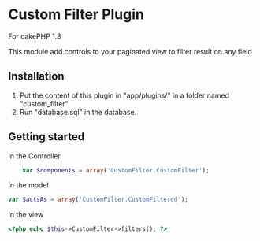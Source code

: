 # Custom Filter Plugin

For cakePHP 1.3

This module add controls to your paginated view to filter result on any field

## Installation

1. Put the content of this plugin in "app/plugins/" in a folder named "custom_filter".
2. Run "database.sql" in the database.

## Getting started

In the Controller
```php
	var $components = array('CustomFilter.CustomFilter');
```

In the model

```php
var $actsAs = array('CustomFilter.CustomFiltered');
```

In the view

```php
<?php echo $this->CustomFilter->filters(); ?>
```
